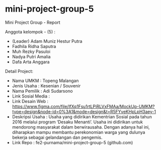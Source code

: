# mini-project-group-5

Mini Project Group - Report

Anggota kelompok - (5) :
- (Leader) Adam Muniz Hestur Putra
- Fadhila Ridha Saputra
- Muh Rezky Pasuloi
- Nadya Putri Amalia
- Dafa Arta Anggara

Detail Project:

- Nama UMKM : Topeng Malangan
- Jenis Usaha :  Kesenian / Souvenir
- Nama Pemilik :  Adi Sudarsono
- Link Sosial Media : 
- Link Desain Web :  https://www.figma.com/file/lfXq1Fsu1rtLPiRLVxFMAa/MockUp-UMKM?type=design&node-id=0%3A1&mode=design&t=R5FYveKHpLpH3aey-1 
- Deskripsi Usaha : Usaha yang didirikan Kementrian Sosial pada tahun 2016 melalui program ‘Desaku Menanti’. Usaha ini didirikan untuk mendorong masyarakat dalam berwirausaha. Dengan adanya hal ini, diharapkan mampu membantu perekonomian warga yang dulunya bekerja sebagai gelandangan dan pengemis.
- Link Repo : fe2-purnama/mini-project-group-5 (github.com) 

